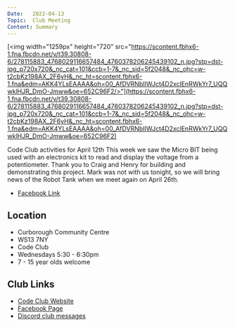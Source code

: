 ```yaml
---
Date:   2022-04-13
Topic:  Club Meeting
Content: Summary
---
```

[<img width="1259px" height="720" src="https://scontent.fbhx6-1.fna.fbcdn.net/v/t39.30808-6/278115883_4768029116657484_4760378206245439102_n.jpg?stp=dst-jpg_p720x720&_nc_cat=101&ccb=1-7&_nc_sid=5f2048&_nc_ohc=w-t2cbKz198AX_2F6yH&_nc_ht=scontent.fbhx6-1.fna&edm=AKK4YLsEAAAA&oh=00_AfDVRNbIIWJct4D2xclEnRWkYr7_UQQwklHJR_DmO-Jmww&oe=652C96F2/>"](https://scontent.fbhx6-1.fna.fbcdn.net/v/t39.30808-6/278115883_4768029116657484_4760378206245439102_n.jpg?stp=dst-jpg_p720x720&_nc_cat=101&ccb=1-7&_nc_sid=5f2048&_nc_ohc=w-t2cbKz198AX_2F6yH&_nc_ht=scontent.fbhx6-1.fna&edm=AKK4YLsEAAAA&oh=00_AfDVRNbIIWJct4D2xclEnRWkYr7_UQQwklHJR_DmO-Jmww&oe=652C96F2)

Code Club activities for April 12th
This week we saw the Micro BIT being used with an electronics kit to read and display the voltage from a potentiometer. Thank you to Craig and Henry for building and demonstrating this project.
Mark was not with us tonight, so we will bring news of the Robot Tank when we meet again on April 26th.

* [Facebook Link](https://www.facebook.com/1481985248595237/posts/4768044069989322/)

## Location

* Curborough Community Centre
* WS13 7NY
* Code Club
* Wednesdays 5:30 - 6:30pm
* 7 - 15 year olds welcome

## Club Links

* [Code Club Website](https://lichfield-code-club.github.io/)
* [Facebook Page](https://www.facebook.com/LichfieldCoders)
* [Discord club messages](https://discord.gg/szz6xGK)
